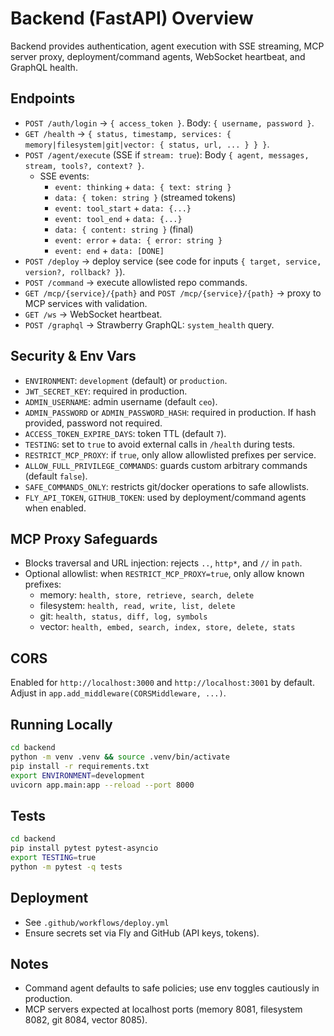 # Backend (FastAPI) Overview

Backend provides authentication, agent execution with SSE streaming, MCP server proxy, deployment/command agents, WebSocket heartbeat, and GraphQL health.

## Endpoints

- `POST /auth/login` → `{ access_token }`. Body: `{ username, password }`.
- `GET /health` → `{ status, timestamp, services: { memory|filesystem|git|vector: { status, url, ... } } }`.
- `POST /agent/execute` (SSE if `stream: true`): Body `{ agent, messages, stream, tools?, context? }`.
  - SSE events:
    - `event: thinking` + `data: { text: string }`
    - `data: { token: string }` (streamed tokens)
    - `event: tool_start` + `data: {...}`
    - `event: tool_end` + `data: {...}`
    - `data: { content: string }` (final)
    - `event: error` + `data: { error: string }`
    - `event: end` + `data: [DONE]`
- `POST /deploy` → deploy service (see code for inputs `{ target, service, version?, rollback? }`).
- `POST /command` → execute allowlisted repo commands.
- `GET /mcp/{service}/{path}` and `POST /mcp/{service}/{path}` → proxy to MCP services with validation.
- `GET /ws` → WebSocket heartbeat.
- `POST /graphql` → Strawberry GraphQL: `system_health` query.

## Security & Env Vars

- `ENVIRONMENT`: `development` (default) or `production`.
- `JWT_SECRET_KEY`: required in production.
- `ADMIN_USERNAME`: admin username (default `ceo`).
- `ADMIN_PASSWORD` or `ADMIN_PASSWORD_HASH`: required in production. If hash provided, password not required.
- `ACCESS_TOKEN_EXPIRE_DAYS`: token TTL (default `7`).
- `TESTING`: set to `true` to avoid external calls in `/health` during tests.
- `RESTRICT_MCP_PROXY`: if `true`, only allow allowlisted prefixes per service.
- `ALLOW_FULL_PRIVILEGE_COMMANDS`: guards custom arbitrary commands (default `false`).
- `SAFE_COMMANDS_ONLY`: restricts git/docker operations to safe allowlists.
- `FLY_API_TOKEN`, `GITHUB_TOKEN`: used by deployment/command agents when enabled.

## MCP Proxy Safeguards

- Blocks traversal and URL injection: rejects `..`, `http*`, and `//` in `path`.
- Optional allowlist: when `RESTRICT_MCP_PROXY=true`, only allow known prefixes:
  - memory: `health, store, retrieve, search, delete`
  - filesystem: `health, read, write, list, delete`
  - git: `health, status, diff, log, symbols`
  - vector: `health, embed, search, index, store, delete, stats`

## CORS

Enabled for `http://localhost:3000` and `http://localhost:3001` by default. Adjust in `app.add_middleware(CORSMiddleware, ...)`.

## Running Locally

```bash
cd backend
python -m venv .venv && source .venv/bin/activate
pip install -r requirements.txt
export ENVIRONMENT=development
uvicorn app.main:app --reload --port 8000
```

## Tests

```bash
cd backend
pip install pytest pytest-asyncio
export TESTING=true
python -m pytest -q tests
```

## Deployment

- See `.github/workflows/deploy.yml`
- Ensure secrets set via Fly and GitHub (API keys, tokens).

## Notes

- Command agent defaults to safe policies; use env toggles cautiously in production.
- MCP servers expected at localhost ports (memory 8081, filesystem 8082, git 8084, vector 8085).

